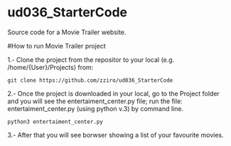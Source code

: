 # ud036_StarterCode
Source code for a Movie Trailer website.

#How to run Movie Trailer project

1.- Clone the project from the repositor to your local (e.g. /home/{User}/Projects) from:	
	
	git clone https://github.com/zziro/ud036_StarterCode

2.- Once the project is downloaded in your local, go to the Project folder and you will see the entertaiment_center.py file; run the file: 		entertaiment_center.py (using python v.3) by command line.

	python3 entertaiment_center.py

3.- After that you will see borwser showing a list of your favourite movies.
